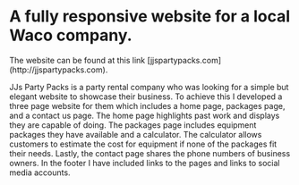 <h1>A fully responsive website for a local Waco company.</h1>
<p>The website can be found at this link [jjspartypacks.com](http://jjspartypacks.com).</p>
<p>JJs Party Packs is a party rental company who was looking for a simple but elegant website to showcase their business. To achieve this I developed a three page website for them which includes a home page, packages page, and a contact us page. The home page highlights past work and displays they are capable of doing. The packages page includes equipment packages they have available and a calculator. The calculator allows customers to estimate the cost for equipment if none of the packages fit their needs. Lastly, the contact page shares the phone numbers of business owners. In the footer I have included links to the pages and links to social media accounts.</p>
